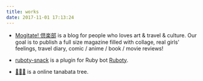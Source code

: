 ```yaml
---
title: works
date: 2017-11-01 17:13:24
---
```



* [Mogitate! 倶楽部](https://mogitate.club/) is a blog for people who loves art & travel & culture. Our goal is to publish a full size magazine filled with collage, real girls' feelings, travel diary, comic / anime / book / movie reviews!

* [ruboty\-snack](https://github.com/risacan/ruboty-snack) is a plugin for Ruby bot [Ruboty](https://github.com/r7kamura/ruboty).

* [🎋🎎🌌](https://xn--sg8h3hja.tk/) is a online tanabata tree.